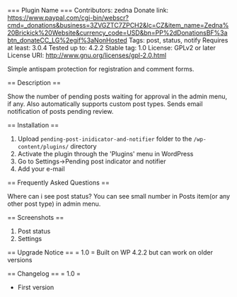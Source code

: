 === Plugin Name ===
Contributors: zedna
Donate link: https://www.paypal.com/cgi-bin/webscr?cmd=_donations&business=3ZVGZTC7ZPCH2&lc=CZ&item_name=Zedna%20Brickick%20Website&currency_code=USD&bn=PP%2dDonationsBF%3abtn_donateCC_LG%2egif%3aNonHosted
Tags: post, status, notify
Requires at least: 3.0.4
Tested up to: 4.2.2
Stable tag: 1.0
License: GPLv2 or later
License URI: http://www.gnu.org/licenses/gpl-2.0.html

Simple antispam protection for registration and comment forms.

== Description ==

Show the number of pending posts waiting for approval in the admin menu, if any. Also automatically supports custom post types. Sends email notification of posts pending review.

== Installation ==

1. Upload `pending-post-inidicator-and-notifier` folder to the `/wp-content/plugins/` directory
2. Activate the plugin through the 'Plugins' menu in WordPress
3. Go to Settings->Pending post indicator and notifier
4. Add your e-mail

== Frequently Asked Questions ==

Where can i see post status? 
You can see small number in Posts item(or any other post type) in admin menu. 

 == Screenshots ==
1. Post status
2. Settings

== Upgrade Notice ==
= 1.0 =
Built on WP 4.2.2 but can work on older versions

== Changelog ==
= 1.0 =
* First version